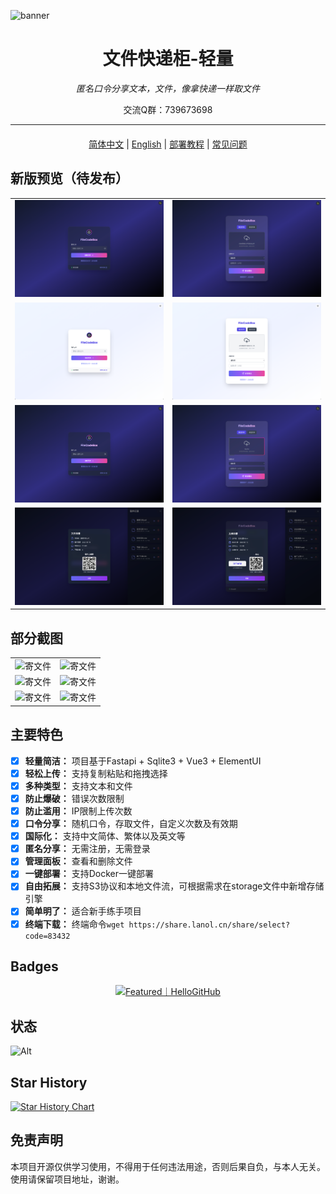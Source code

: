 ![banner](https://fastly.jsdelivr.net/gh/vastsa/FileCodeBox@V1.6/static/banners/img_1.png)

<div align="center">
<h1>文件快递柜-轻量</h1>
<p><em>匿名口令分享文本，文件，像拿快递一样取文件</em></p>
<p>交流Q群：739673698</p>
</div>


---


<div align="center" style="text-align: center;margin: 20px">
    <a href="./readme.md">简体中文</a> | 
    <a href="./readme_en.md">English</a> | 
    <a href="https://github.com/vastsa/FileCodeBox/wiki/%E9%83%A8%E7%BD%B2%E6%95%99%E7%A8%8B">部署教程</a> | 
    <a href="https://github.com/vastsa/FileCodeBox/wiki/%E9%83%A8%E7%BD%B2%E6%95%99%E7%A8%8B">常见问题</a>
</div>

## 新版预览（待发布）

<table style="width:100%">
<tr style="width: 100%">
<td style="width: 50%"><img src="./.github/images/img_7.png" alt="寄文件"></td>
<td style="width: 50%"><img src="./.github/images/img_8.png" alt="寄文件"></td>
</tr>
<tr style="width: 100%">
<td style="width: 50%"><img src="./.github/images/img_10.png" alt="寄文件"></td>
<td style="width: 50%"><img src="./.github/images/img_9.png" alt="寄文件"></td>
</tr>
<tr style="width: 100%">
<td style="width: 50%"><img src="./.github/images/img_11.png" alt="寄文件"></td>
<td style="width: 50%"><img src="./.github/images/img_12.png" alt="寄文件"></td>
</tr>
<tr style="width: 100%">
<td style="width: 50%"><img src="./.github/images/img_13.png" alt="寄文件"></td>
<td style="width: 50%"><img src="./.github/images/img_14.png" alt="寄文件"></td>
</tr>
</table>

## 部分截图

<table style="width:100%">
<tr style="width: 100%">
<td style="width: 50%"><img src="./.github/images/img.png" alt="寄文件"></td>
<td style="width: 50%"><img src="./.github/images/img_1.png" alt="寄文件"></td>
</tr>
<tr style="width: 100%">
<td style="width: 50%"><img src="./.github/images/img_2.png" alt="寄文件"></td>
<td style="width: 50%"><img src="./.github/images/img_3.png" alt="寄文件"></td>
</tr>
<tr style="width: 100%">
<td style="width: 50%"><img src="./.github/images/img_4.png" alt="寄文件"></td>
<td style="width: 50%"><img src="./.github/images/img_5.png" alt="寄文件"></td>
</tr>
</table>

## 主要特色

- [x] **轻量简洁：** 项目基于Fastapi + Sqlite3 + Vue3 + ElementUI
- [x] **轻松上传：** 支持复制粘贴和拖拽选择
- [x] **多种类型：** 支持文本和文件
- [x] **防止爆破：** 错误次数限制
- [x] **防止滥用：** IP限制上传次数
- [x] **口令分享：** 随机口令，存取文件，自定义次数及有效期
- [x] **国际化：** 支持中文简体、繁体以及英文等
- [x] **匿名分享：** 无需注册，无需登录
- [x] **管理面板：** 查看和删除文件
- [x] **一键部署：** 支持Docker一键部署
- [x] **自由拓展：** 支持S3协议和本地文件流，可根据需求在storage文件中新增存储引擎
- [x] **简单明了：** 适合新手练手项目
- [x] **终端下载：** 终端命令`wget https://share.lanol.cn/share/select?code=83432`

## Badges
<div align="center">
<a href="https://hellogithub.com/repository/75ad7ffedd404a6485b4d621ec5b47e6" target="_blank"><img src="https://api.hellogithub.com/v1/widgets/recommend.svg?rid=75ad7ffedd404a6485b4d621ec5b47e6&claim_uid=beSz6INEkCM4mDH" alt="Featured｜HelloGitHub" style="width: 250px; height: 54px;" width="250" height="54" /></a>
</div>

## 状态

![Alt](https://repobeats.axiom.co/api/embed/7a6c92f1d96ee57e6fb67f0df371528397b0c9ac.svg "Repobeats analytics image")

## Star History

[![Star History Chart](https://api.star-history.com/svg?repos=vastsa/FileCodeBox&type=Date)](https://star-history.com/#vastsa/FileCodeBox&Date)


## 免责声明

本项目开源仅供学习使用，不得用于任何违法用途，否则后果自负，与本人无关。使用请保留项目地址，谢谢。
